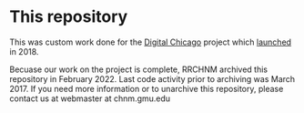 # This repository

This was custom work done for the [Digital Chicago](http://digitalchicagohistory.org/) project which [launched](https://twitter.com/digital_chicago/status/989207386635296768) in 2018. 

Becuase our work on the project is complete, RRCHNM archived this repository in February 2022. Last code activity prior to archiving was March 2017. If you need more information or to unarchive this repository, please contact us at webmaster at chnm.gmu.edu
